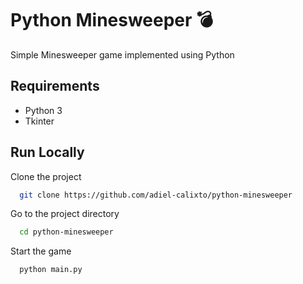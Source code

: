 
# Python Minesweeper 💣

Simple Minesweeper game implemented using Python 

## Requirements

- Python 3
- Tkinter


## Run Locally

Clone the project

```bash
  git clone https://github.com/adiel-calixto/python-minesweeper
```

Go to the project directory

```bash
  cd python-minesweeper
```

Start the game

```bash
  python main.py
```

